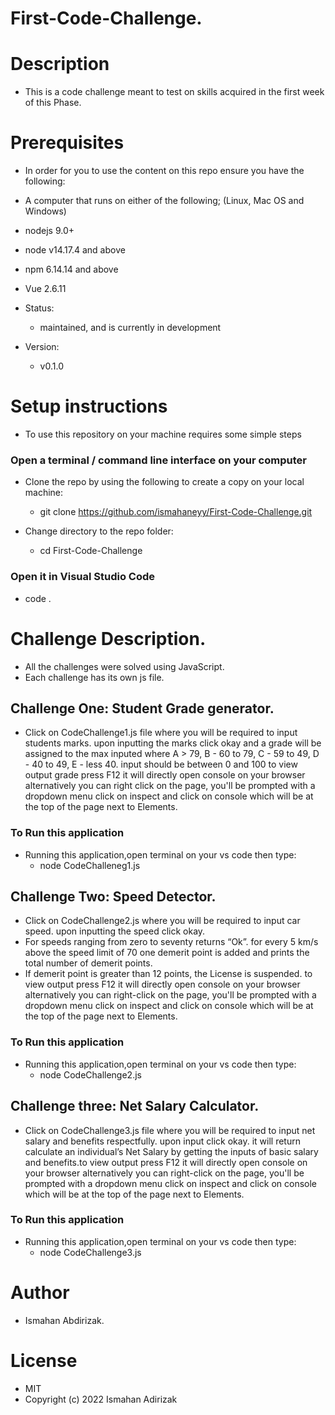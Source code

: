# First-Code-Challenge.

# Description
- This is a code challenge meant to test on skills acquired in the first week of this Phase.


# Prerequisites
- In order for you to use the content on this repo ensure you have the following:

- A computer that runs on either of the following; (Linux, Mac OS and Windows)
- nodejs 9.0+
- node v14.17.4 and above
- npm 6.14.14 and above
- Vue 2.6.11

- Status:
   - maintained, and is currently in development
- Version:
    - v0.1.0

# Setup instructions
- To use this repository on your machine requires some simple steps

### Open a terminal / command line interface on your computer

- Clone the repo by using the following to create a copy on your local machine:
  - git clone https://github.com/ismahaneyy/First-Code-Challenge.git
  
- Change directory to the repo folder:
   - cd First-Code-Challenge

### Open it in Visual Studio Code

  - code .

# Challenge Description.
- All the challenges were solved using JavaScript.
- Each challenge has its own js file.

## Challenge One: Student Grade generator.

- Click on CodeChallenge1.js file where you will be required to input students marks. upon inputting the marks click okay and a grade will be assigned to the max inputed where A > 79, B - 60 to 79, C - 59 to 49, D - 40 to 49, E - less 40. input should be between 0 and 100 to view output grade press F12 it will directly open console on your browser alternatively you can right click on the page, you'll be prompted with a dropdown menu click on inspect and click on console which will be at the top of the page next to Elements.

### To Run this application
- Running this application,open terminal on your vs code then type:
    - node CodeChalleneg1.js


 ## Challenge Two: Speed Detector.

- Click on CodeChallenge2.js where you will be required to input car speed. upon inputting the speed click okay.
- For speeds ranging from zero to seventy returns “Ok”. for every 5 km/s above the speed limit of 70 one demerit point is added and prints the total number of demerit points.
- If demerit point is greater than 12 points, the License is suspended. to view output press F12 it will directly open console on your browser alternatively you can right-click on the page, you'll be prompted with a dropdown menu click on inspect and click on console which will be at the top of the page next to Elements.

### To Run this application
- Running this application,open terminal on your vs code then type:
    - node CodeChallenge2.js
## Challenge three: Net Salary Calculator.

- Click on CodeChallenge3.js file where you will be required to input net salary and benefits respectfully. upon input click okay. it will return calculate an individual’s Net Salary by getting the inputs of basic salary and benefits.to view output press F12 it will directly open console on your browser alternatively you can right-click on the page, you'll be prompted with a dropdown menu click on inspect and click on console which will be at the top of the page next to Elements.

### To Run this application
- Running this application,open terminal on your vs code then type:
    - node CodeChallenge3.js

# Author
- Ismahan Abdirizak.

# License
- MIT
- Copyright (c) 2022 Ismahan Adirizak

